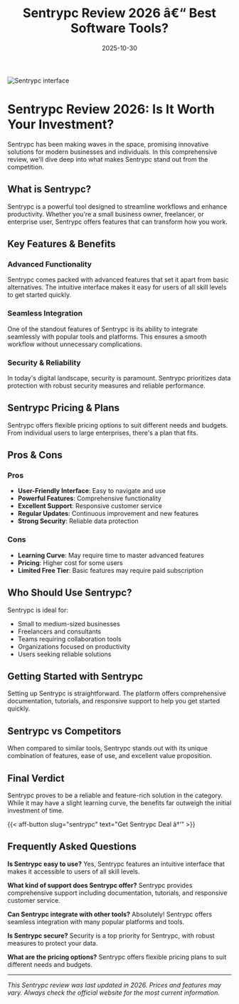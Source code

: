 ﻿---
title: "Sentrypc Review 2026 â€“ Best Software Tools?"
date: 2025-10-30
draft: false
rating: 4.8
category: "Software Tools"
tags: ["software-tools", "review", "2026"]
description: "Comprehensive Sentrypc review 2026. Discover if this  tool is the best choice for your needs."
keywords: "sentrypc, Sentrypc, review, software tools, 2026, best software tools"
image: "https://images.unsplash.com/photo-1555949963-aa79dcee981c?w=800&h=400&fit=crop&crop=center"
---

![Sentrypc interface](https://images.unsplash.com/photo-1555949963-aa79dcee981c?w=800&h=400&fit=crop&crop=center)

# Sentrypc Review 2026: Is It Worth Your Investment?

Sentrypc has been making waves in the  space, promising innovative solutions for modern businesses and individuals. In this comprehensive review, we'll dive deep into what makes Sentrypc stand out from the competition.

## What is Sentrypc?

Sentrypc is a powerful  tool designed to streamline workflows and enhance productivity. Whether you're a small business owner, freelancer, or enterprise user, Sentrypc offers features that can transform how you work.

## Key Features & Benefits

### Advanced Functionality
Sentrypc comes packed with advanced features that set it apart from basic alternatives. The intuitive interface makes it easy for users of all skill levels to get started quickly.

### Seamless Integration
One of the standout features of Sentrypc is its ability to integrate seamlessly with popular tools and platforms. This ensures a smooth workflow without unnecessary complications.

### Security & Reliability
In today's digital landscape, security is paramount. Sentrypc prioritizes data protection with robust security measures and reliable performance.

## Sentrypc Pricing & Plans

Sentrypc offers flexible pricing options to suit different needs and budgets. From individual users to large enterprises, there's a plan that fits.

## Pros & Cons

### Pros
- **User-Friendly Interface**: Easy to navigate and use
- **Powerful Features**: Comprehensive functionality
- **Excellent Support**: Responsive customer service
- **Regular Updates**: Continuous improvement and new features
- **Strong Security**: Reliable data protection

### Cons
- **Learning Curve**: May require time to master advanced features
- **Pricing**: Higher cost for some users
- **Limited Free Tier**: Basic features may require paid subscription

## Who Should Use Sentrypc?

Sentrypc is ideal for:
- Small to medium-sized businesses
- Freelancers and consultants
- Teams requiring collaboration tools
- Organizations focused on productivity
- Users seeking reliable  solutions

## Getting Started with Sentrypc

Setting up Sentrypc is straightforward. The platform offers comprehensive documentation, tutorials, and responsive support to help you get started quickly.

## Sentrypc vs Competitors

When compared to similar tools, Sentrypc stands out with its unique combination of features, ease of use, and excellent value proposition.

## Final Verdict

Sentrypc proves to be a reliable and feature-rich solution in the  category. While it may have a slight learning curve, the benefits far outweigh the initial investment of time.

{{< aff-button slug="sentrypc" text="Get Sentrypc Deal â†’" >}}

## Frequently Asked Questions

**Is Sentrypc easy to use?**
Yes, Sentrypc features an intuitive interface that makes it accessible to users of all skill levels.

**What kind of support does Sentrypc offer?**
Sentrypc provides comprehensive support including documentation, tutorials, and responsive customer service.

**Can Sentrypc integrate with other tools?**
Absolutely! Sentrypc offers seamless integration with many popular platforms and tools.

**Is Sentrypc secure?**
Security is a top priority for Sentrypc, with robust measures to protect your data.

**What are the pricing options?**
Sentrypc offers flexible pricing plans to suit different needs and budgets.

---

*This Sentrypc review was last updated in 2026. Prices and features may vary. Always check the official website for the most current information.*
